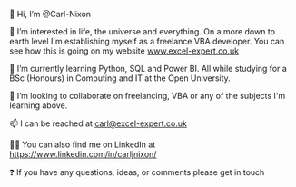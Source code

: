 👋 Hi, I’m @Carl-Nixon

👀 I’m interested in life, the universe and everything. On a more down to earth level I'm establishing myself as a freelance VBA developer. You can see how this is going on my website www.excel-expert.co.uk

🌱 I’m currently learning Python, SQL and Power BI. All while studying for a BSc (Honours) in Computing and IT at the Open University.

💞️ I’m looking to collaborate on freelancing, VBA or any of the subjects I'm learning above.

📫 I can be reached at carl@excel-expert.co.uk

🧑‍💼 You can also find me on LinkedIn at https://www.linkedin.com/in/carljnixon/

❓ If you have any questions, ideas, or comments please get in touch

<!---
Carl-Nixon/Carl-Nixon is a ✨ special ✨ repository because its `README.md` (this file) appears on your GitHub profile.
You can click the Preview link to take a look at your changes.
--->
